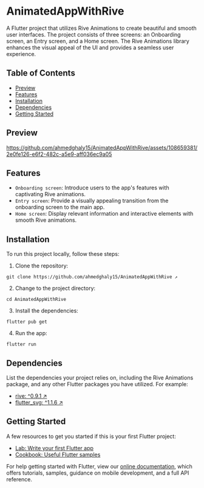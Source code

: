 # AnimatedAppWithRive

A Flutter project that utilizes Rive Animations to create beautiful and smooth user interfaces. The project consists of three screens: an Onboarding screen, an Entry screen, and a Home screen. The Rive Animations library enhances the visual appeal of the UI and provides a seamless user experience.

## Table of Contents

- [Preview](#preview)
- [Features](#features)
- [Installation](#installation)
- [Dependencies](#dependencies)
- [Getting Started](#getting-started)

## Preview

https://github.com/ahmedghaly15/AnimatedAppWithRive/assets/108659381/2e0fe126-e6f2-482c-a5e9-aff036ec9a05

## Features

- `Onboarding screen`: Introduce users to the app's features with captivating Rive animations.
- `Entry screen`: Provide a visually appealing transition from the onboarding screen to the main app.
- `Home screen`: Display relevant information and interactive elements with smooth Rive animations.

## Installation

To run this project locally, follow these steps:

1. Clone the repository:

```
git clone https://github.com/ahmedghaly15/AnimatedAppWithRive ↗

```

2. Change to the project directory:

```
cd AnimatedAppWithRive

```

3. Install the dependencies:

```
flutter pub get

```

4. Run the app:

```
flutter run

```

## Dependencies

List the dependencies your project relies on, including the Rive Animations package, and any other Flutter packages you have utilized. For example:

- [rive: ^0.9.1 ↗](https://pub.dev/packages/rive)
- [flutter_svg: ^1.1.6 ↗](https://pub.dev/packages/flutter_svg)

## Getting Started

A few resources to get you started if this is your first Flutter project:

- [Lab: Write your first Flutter app](https://flutter.dev/docs/get-started/codelab)
- [Cookbook: Useful Flutter samples](https://flutter.dev/docs/cookbook)

For help getting started with Flutter, view our
[online documentation](https://flutter.dev/docs), which offers tutorials,
samples, guidance on mobile development, and a full API reference.
